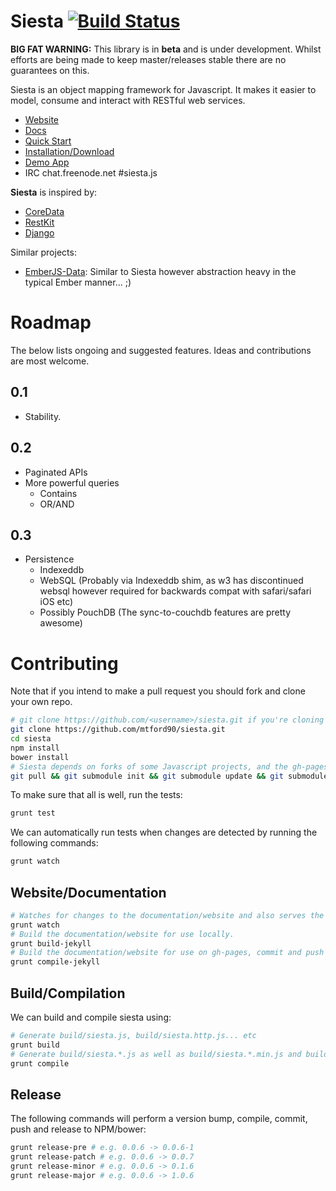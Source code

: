 Siesta [![Build Status](https://travis-ci.org/mtford90/siesta.svg?branch=master)](https://travis-ci.org/mtford90/siesta)
======

**BIG FAT WARNING:** This library is in **beta** and is under development. Whilst efforts are being made to keep master/releases stable there are no guarantees on this.

Siesta is an object mapping framework for Javascript. It makes it easier to model, consume and interact with RESTful web services.

* [Website](http://mtford90.github.io/siesta/)
* [Docs](http://mtford90.github.io/siesta/docs.html)
* [Quick Start](http://mtford90.github.io/siesta/docs.html)
* [Installation/Download](http://mtford90.github.io/siesta/download.html)
* [Demo App](http://mtford90.github.io/siesta/demo)
* IRC chat.freenode.net #siesta.js

**Siesta** is inspired by:

* [CoreData](https://developer.apple.com/library/mac/documentation/Cocoa/Conceptual/CoreData/cdProgrammingGuide.html)
* [RestKit](http://restkit.org/)
* [Django](https://www.djangoproject.com/)

Similar projects:

* [EmberJS-Data](https://github.com/emberjs/data): Similar to Siesta however abstraction heavy in the typical Ember manner... ;)

# Roadmap

The below lists ongoing and suggested features. Ideas and contributions are most welcome.

## 0.1
* Stability.

## 0.2
* Paginated APIs
* More powerful queries
	* Contains
	* OR/AND

## 0.3
* Persistence
    * Indexeddb
    * WebSQL (Probably via Indexeddb shim, as w3 has discontinued websql however required for backwards compat with safari/safari iOS etc)
    * Possibly PouchDB (The sync-to-couchdb features are pretty awesome)

# Contributing

Note that if you intend to make a pull request you should fork and clone your own repo.

```bash
# git clone https://github.com/<username>/siesta.git if you're cloning your own repo.
git clone https://github.com/mtford90/siesta.git 
cd siesta
npm install 
bower install 
# Siesta depends on forks of some Javascript projects, and the gh-pages branch is also a submodule.
git pull && git submodule init && git submodule update && git submodule status
```

To make sure that all is well, run the tests:

```bash
grunt test
```

We can automatically run tests when changes are detected by running the following commands:

```bash
grunt watch
```

## Website/Documentation

```bash
# Watches for changes to the documentation/website and also serves the site at localhost:4000
grunt watch
# Build the documentation/website for use locally.
grunt build-jekyll
# Build the documentation/website for use on gh-pages, commit and push the website (will be in production)
grunt compile-jekyll 
```

## Build/Compilation

We can build and compile siesta using:

```bash
# Generate build/siesta.js, build/siesta.http.js... etc
grunt build
# Generate build/siesta.*.js as well as build/siesta.*.min.js and build/siesta.*.min.js.gz
grunt compile
```

## Release

The following commands will perform a version bump, compile, commit, push and release to NPM/bower:

```bash
grunt release-pre # e.g. 0.0.6 -> 0.0.6-1
grunt release-patch # e.g. 0.0.6 -> 0.0.7
grunt release-minor # e.g. 0.0.6 -> 0.1.6
grunt release-major # e.g. 0.0.6 -> 1.0.6
```
